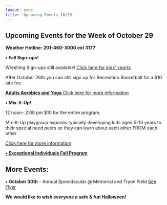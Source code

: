 ```yaml
---
layout: page
title: 'Upcoming Events 10/29'
---
```

 
## Upcoming Events for the Week of October 29 

**Weather Hotline: 201-460-3000 ext 3177**


**• Fall Sign-ups!** 

Wrestling Sign-ups still available! [Click here for kids' sports](/departments/recreation/sports-and-activities/childrens-catalog/)


After October 26th you can still sign up for Recreation Basketball for a $10 late fee.


[**Adults Aerobics and Yoga** Click here for more information](/departments/recreation/sports-and-activities/adult-catalog/)


**• Mix-It-Up!** 

12 noon- 2:00 pm  $10 for the entire program.

Mix-It-Up playgroup exposes typically developing kids aged 5-13 years to their special need peers so they can
learn about each other FROM each other

[Click here for more information](https://storage.googleapis.com/static.rutherford-nj.com/recreation/posts/MIx%20it%20up%20flyer%20-%202018-2019.pdf)

[**• Exceptional Individuals Fall Program**](https://storage.googleapis.com/static.rutherford-nj.com/recreation/Exceptional%20Individuals%20Program%20Fall%202018.pdf)


## More Events:

**• October 30th** - Annual Spooktacular @ Memorial and Tryon Field [See Flyer](https://storage.googleapis.com/static.rutherford-nj.com/recreation/2018_Halloween_Spooktacular.pdf)

**We would like to wish everyone a safe & fun Halloween!**
